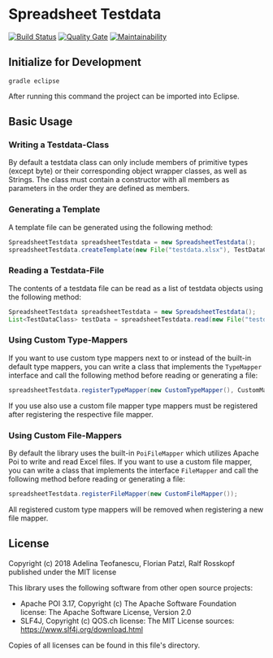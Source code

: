 # Spreadsheet Testdata
[![Build Status](https://travis-ci.org/flpa/swf.svg?branch=master)](https://travis-ci.org/flpa/swf)
[![Quality Gate](https://sonarcloud.io/api/project_badges/measure?project=at.technikum.mse.swf%3AExcelSpreadsheetTestdata&metric=alert_status)](https://sonarcloud.io/dashboard?id=at.technikum.mse.swf%3AExcelSpreadsheetTestdata) [![Maintainability](https://sonarcloud.io/api/project_badges/measure?project=at.technikum.mse.swf%3AExcelSpreadsheetTestdata&metric=sqale_rating)](https://sonarcloud.io/dashboard?id=at.technikum.mse.swf%3AExcelSpreadsheetTestdata)  

## Initialize for Development
 
`gradle eclipse`

After running this command the project can be imported into Eclipse.

## Basic Usage
### Writing a Testdata-Class
By default a testdata class can only include members of primitive types (except byte) or their corresponding object wrapper classes, as well as Strings. 
The class must contain a constructor with all members as parameters in the order they are defined as members.

### Generating a Template
A template file can be generated using the following method:
```java
SpreadsheetTestdata spreadsheetTestdata = new SpreadsheetTestdata();
spreadsheetTestdata.createTemplate(new File("testdata.xlsx"), TestDataClass.class);
```

### Reading a Testdata-File
The contents of a testdata file can be read as a list of testdata objects using the following method:
```java
SpreadsheetTestdata spreadsheetTestdata = new SpreadsheetTestdata();
List<TestDataClass> testData = spreadsheetTestdata.read(new File("testdata.xlsx"), TestDataClass.class);
```

### Using Custom Type-Mappers
If you want to use custom type mappers next to or instead of the built-in default type mappers, you can write a class that implements the `TypeMapper` interface and call the following method before reading or generating a file:
```java
spreadsheetTestdata.registerTypeMapper(new CustomTypeMapper(), CustomMappedClass.class);
```
If you use also use a custom file mapper type mappers must be registered after registering the respective file mapper.

### Using Custom File-Mappers
By default the library uses the built-in `PoiFileMapper` which utilizes Apache Poi to write and read Excel files.
If you want to use a custom file mapper, you can write a class that implements the interface `FileMapper` and call the following method before reading or generating a file:
```java
spreadsheetTestdata.registerFileMapper(new CustomFileMapper());
```
All registered custom type mappers will be removed when registering a new file mapper. 

## License

Copyright (c) 2018 Adelina Teofanescu, Florian Patzl, Ralf Rosskopf
published under the MIT license

This library uses the following software from other open source projects:
- Apache POI 3.17, Copyright (c) The Apache Software Foundation  
  license: The Apache Software License, Version 2.0
- SLF4J, Copyright (c) QOS.ch
  license: The MIT License
  sources: https://www.slf4j.org/download.html

Copies of all licenses can be found in this file's directory.
